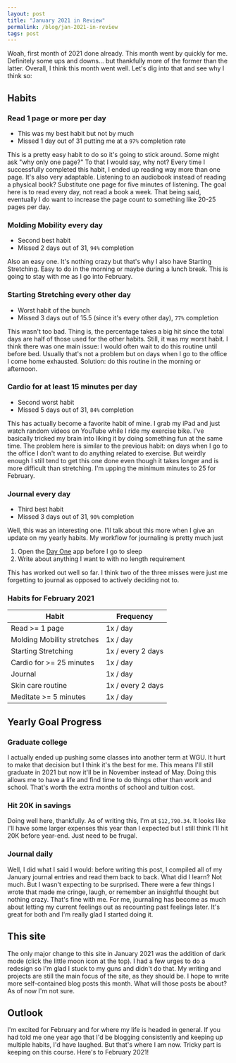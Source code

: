 ```yaml
---
layout: post
title: "January 2021 in Review"
permalink: /blog/jan-2021-in-review
tags: post
---
```


Woah, first month of 2021 done already. This month went by quickly for me. Definitely some ups and downs... but thankfully more of the former than the latter. Overall, I think this month went well. Let's dig into that and see why I think so:

## Habits

### Read 1 page or more per day

- This was my best habit but not by much
- Missed 1 day out of 31 putting me at a `97%` completion rate

This is a pretty easy habit to do so it's going to stick around. Some might ask "why only one page?" To that I would say, why not? Every time I successfully completed this habit, I ended up reading way more than one page. It's also very adaptable. Listening to an audiobook instead of reading a physical book? Substitute one page for five minutes of listening. The goal here is to read every day, not read a book a week. That being said, eventually I do want to increase the page count to something like 20-25 pages per day.

### Molding Mobility every day

- Second best habit
- Missed 2 days out of 31, `94%` completion

Also an easy one. It's nothing crazy but that's why I also have Starting Stretching. Easy to do in the morning or maybe during a lunch break. This is going to stay with me as I go into February.

### Starting Stretching every other day

- Worst habit of the bunch
- Missed 3 days out of 15.5 (since it's every other day), `77%` completion

This wasn't too bad. Thing is, the percentage takes a big hit since the total days are half of those used for the other habits. Still, it was my worst habit. I think there was one main issue: I would often wait to do this routine until before bed. Usually that's not a problem but on days when I go to the office I come home exhausted. Solution: do this routine in the morning or afternoon.

### Cardio for at least 15 minutes per day

- Second worst habit
- Missed 5 days out of 31, `84%` completion

This has actually become a favorite habit of mine. I grab my iPad and just watch random videos on YouTube while I ride my exercise bike. I've basically tricked my brain into liking it by doing something fun at the same time. The problem here is similar to the previous habit: on days when I go to the office I don't want to do anything related to exercise. But weirdly enough I still tend to get this one done even though it takes longer and is more difficult than stretching. I'm upping the minimum minutes to 25 for February.

### Journal every day

- Third best habit
- Missed 3 days out of 31, `90%` completion

Well, this was an interesting one. I'll talk about this more when I give an update on my yearly habits. My workflow for journaling is pretty much just

1. Open the [Day One](https://dayoneapp.com/) app before I go to sleep
2. Write about anything I want to with no length requirement

This has worked out well so far. I think two of the three misses were just me forgetting to journal as opposed to actively deciding not to.

### Habits for February 2021

| Habit                      | Frequency         |
| -------------------------- | ----------------- |
| Read >= 1 page             | 1x / day          |
| Molding Mobility stretches | 1x / day          |
| Starting Stretching        | 1x / every 2 days |
| Cardio for >= 25 minutes   | 1x / day          |
| Journal                    | 1x / day          |
| Skin care routine          | 1x / every 2 days |
| Meditate >= 5 minutes      | 1x / day          |

## Yearly Goal Progress

### Graduate college

I actually ended up pushing some classes into another term at WGU. It hurt to make that decision but I think it's the best for me. This means I'll still graduate in 2021 but now it'll be in November instead of May. Doing this allows me to have a life and find time to do things other than work and school. That's worth the extra months of school and tuition cost.

### Hit 20K in savings

Doing well here, thankfully. As of writing this, I'm at `$12,790.34`. It looks like I'll have some larger expenses this year than I expected but I still think I'll hit 20K before year-end. Just need to be frugal.

### Journal daily

Well, I did what I said I would: before writing this post, I compiled all of my January journal entries and read them back to back. What did I learn? Not much. But I wasn't expecting to be surprised. There were a few things I wrote that made me cringe, laugh, or remember an insightful thought but nothing crazy. That's fine with me. For me, journaling has become as much about letting my current feelings out as recounting past feelings later. It's great for both and I'm really glad I started doing it.

## This site

The only major change to this site in January 2021 was the addition of dark mode (click the little moon icon at the top). I had a few urges to do a redesign so I'm glad I stuck to my guns and didn't do that. My writing and projects are still the main focus of the site, as they should be. I hope to write more self-contained blog posts this month. What will those posts be about? As of now I'm not sure.

## Outlook

I'm excited for February and for where my life is headed in general. If you had told me one year ago that I'd be blogging consistently and keeping up multiple habits, I'd have laughed. But that's where I am now. Tricky part is keeping on this course. Here's to February 2021!
